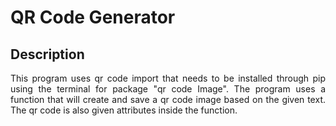 <h1>QR Code Generator</h1>

<h2>Description</h2>

<p align = "justify">This program uses qr code import that needs to be installed through pip using the terminal for package "qr code Image". The program uses a function that will create and save a qr code image based on the given text. The qr code is also given attributes inside the function.</p>
